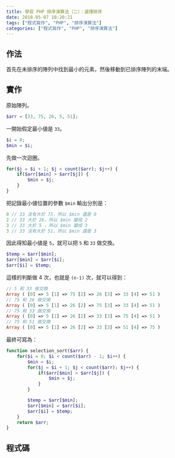 ```yaml
---
title: 學習 PHP 排序演算法（二）：選擇排序
date: 2018-05-07 10:20:21
tags: ["程式寫作", "PHP", "排序演算法"]
categories: ["程式寫作", "PHP", "排序演算法"]
---
```


## 作法
首先在未排序的陣列中找到最小的元素，然後移動到已排序陣列的末端。

## 實作
原始陣列。
```PHP
$arr = [33, 75, 26, 5, 51];
```
一開始假定最小値是 `33`。
```PHP
$i = 0;
$min = $i;
```
先做一次迴圈。
```PHP
for($j = $i + 1; $j < count($arr); $j++) {
    if($arr[$min] > $arr[$j]) {
        $min = $j;
    }
}
```
把記錄最小値位置的參數 `$min` 輸出分別是：
```PHP
0 // 33 沒有大於 75，所以 $min 還是 0
2 // 33 大於 26，所以 $min 變成 2
3 // 33 大於 5 ，所以 $min 變成 3
3 // 33 沒有大於 51，所以 $min 還是 3
```
因此得知最小値是 `5`，就可以把 `5` 和 `33` 做交換。
```PHP
$temp = $arr[$min];
$arr[$min] = $arr[$i];
$arr[$i] = $temp;
```
這樣的判斷做 4 次，也就是 `(n-1)` 次，就可以得到：
```PHP
// 5 和 33 做交換
Array ( [0] => 5 [1] => 75 [2] => 26 [3] => 33 [4] => 51 ) 
// 75 和 26 做交換
Array ( [0] => 5 [1] => 26 [2] => 75 [3] => 33 [4] => 51 ) 
// 75 和 33 做交換
Array ( [0] => 5 [1] => 26 [2] => 33 [3] => 75 [4] => 51 ) 
// 75 和 51 做交換
Array ( [0] => 5 [1] => 26 [2] => 33 [3] => 51 [4] => 75 )
```
最終可寫為：
```PHP
function selection_sort($arr) {
    for($i = 0; $i < count($arr) - 1; $i++) {
        $min = $i;
        for($j = $i + 1; $j < count($arr); $j++) {
            if($arr[$min] > $arr[$j]) {
                $min = $j;
            }
        }

        $temp = $arr[$min];
        $arr[$min] = $arr[$i];
        $arr[$i] = $temp;
    }
    return $arr;
}
```

## 程式碼
<script src="https://gist.github.com/memochou1993/9f3c7f24d38b12207c17d1b99c575a99.js"></script>